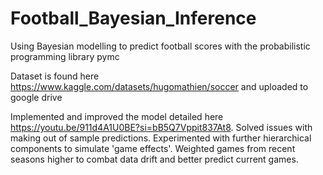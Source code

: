 # Football_Bayesian_Inference

Using Bayesian modelling to predict football scores with the probabilistic programming library pymc

Dataset is found here https://www.kaggle.com/datasets/hugomathien/soccer and uploaded to google drive

Implemented and improved the model detailed here https://youtu.be/911d4A1U0BE?si=bB5Q7Vppit837At8.
Solved issues with making out of sample predictions.
Experimented with further hierarchical components to simulate 'game effects'.
Weighted games from recent seasons higher to combat data drift and better predict current games.
